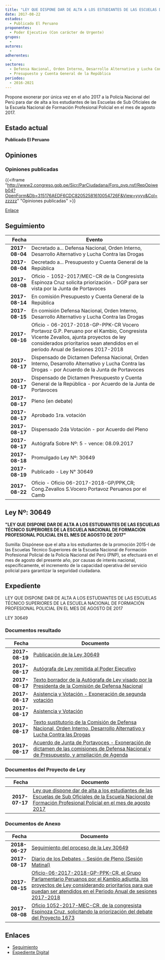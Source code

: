 ```yaml
---
title: "LEY QUE DISPONE DAR DE ALTA A LOS ESTUDIANTES DE LAS ESCUELAS DE SUB OFICIALES DE LA ESCUELA NACIONAL DE FORMACIÓN PROFESIONAL POLICIAL EN EL MES DE AGOSTO 2017"
date: 2017-08-22
estados: 
  - Publicado El Peruano
proponentes: 
  - Poder Ejecutivo (Con carácter de Urgente)
grupos: 
  - 
autores: 
  - 
adherentes: 
  - 
sectores: 
  - Defensa Nacional, Orden Interno, Desarrollo Alternativo y Lucha Contra las Drogas
  - Presupuesto y Cuenta General de la República
periodos: 
  - 2016-2021
---
```


Propone exonerar por única vez en el año 2017 a la Policía Nacional del Perú para dar de alta a los estudiantes de las Escuelas de Sub Oficiales de la Escuela Nacional de Formación Profesional Policial en el mes de agosto 2017.


## Estado actual

**Publicado El Peruano**

## Opiniones

### Opiniones publicadas

{{<iframe "http://www2.congreso.gob.pe/Sicr/ParCiudadana/Foro_pvp.nsf/RepOpiweb04?OpenForm&Db=315176AEDF6CDC82052581610054726F&View=yyyy&Col=zzzzz" "Opiniones publicadas" >}}

[Enlace](http://www2.congreso.gob.pe/Sicr/ParCiudadana/Foro_pvp.nsf/RepOpiweb04?OpenForm&Db=315176AEDF6CDC82052581610054726F&View=yyyy&Col=zzzzz)

## Seguimiento

| Fecha | Evento |
|------:|--------|
| **2017-08-04** | Decretado a... Defensa Nacional, Orden Interno, Desarrollo Alternativo y Lucha Contra las Drogas|
| **2017-08-04** | Decretado a... Presupuesto y Cuenta General de la República|
| **2017-08-08** | Oficio - 1052-2017/MEC-CR de la Congresista Espinoza Cruz solicita priorización.- DGP para ser vista por la Junta de Portavoces|
| **2017-08-14** | En comisión Presupuesto y Cuenta General de la República|
| **2017-08-15** | En comisión Defensa Nacional, Orden Interno, Desarrollo Alternativo y Lucha Contra las Drogas|
| **2017-08-16** | Oficio - 06-2017-2018-GP-PPK-CR Vocero Portavoz G.P. Peruano por el Kambio, Congresista Vicente Zevallos, ajunta proyectos de ley considerados prioritarios sean atendidos en el período Anual de Sesiones 2017-2018|
| **2017-08-17** | Dispensado de Dictamen Defensa Nacional, Orden Interno, Desarrollo Alternativo y Lucha Contra las Drogas - por Acuerdo de la Junta de Portavoces|
| **2017-08-17** | Dispensado de Dictamen Presupuesto y Cuenta General de la República - por Acuerdo de la Junta de Portavoces|
| **2017-08-17** | Pleno (en debate)|
| **2017-08-17** | Aprobado 1ra. votación|
| **2017-08-17** | Dispensado 2da Votación - por Acuerdo del Pleno|
| **2017-08-17** | Autógrafa Sobre Nº: 5 - vence: 08.09.2017|
| **2017-08-18** | Promulgado Ley Nº: 30649|
| **2017-08-19** | Publicado - Ley N° 30649|
| **2017-08-22** | Oficio - Oficio 06-2017-2018-GP/PPK,CR; Cong.Zevallos S.Vocero Portavoz Peruanos por el Camb|

## Ley Nº: 30649

**"LEY QUE DISPONE DAR DE ALTA A LOS ESTUDIANTES DE LAS ESCUELAS TÉCNICO SUPERIORES DE LA ESCUELA NACIONAL DE FORMACIÓN PROFESIONAL POLICIAL EN EL MES DE AGOSTO DE 2017"**

Sumilla: Dispónese que el alta a los estudiantes de la promoción 2015-I de las Escuelas Técnico Superiores de la Escuela Nacional de Formación Profesional Policial de la Policía Nacional del Perú (PNP), se efectuará en el mes de agosto del presente año, por causas de interés nacional, específicamente, el incremento de la capacidad operativa del servicio policial para garantizar la seguridad ciudadana.


## Expediente

LEY QUE DISPONE DAR DE ALTA A LOS ESTUDIANTES DE LAS ESCUELAS TÉCNICO SUPERIORES DE LA ESCUELA NACIONAL DE FORMACIÓN PROFESIONAL POLICIAL EN EL MES DE AGOSTO DE 2017

LEY 30649


### Documentos resultado

| Fecha | Documento |
|------:|--------|
| **2017-08-19** | [Publicación de la Ley 30649](http://www.leyes.congreso.gob.pe/Documentos/2016_2021/ADLP/Normas_Legales/30649-LEY.pdf) |
| **2017-08-17** | [Autógrafa de Ley remitida al Poder Ejecutivo](http://www.leyes.congreso.gob.pe/Documentos/2016_2021/ADLP/Texto_Aprobado/AU0167320170817.pdf) |
| **2017-08-17** | [Texto borrador de la Autógrafa de Ley visado por la Presidenta de la Comisión de Defensa Nacional](http://www.leyes.congreso.gob.pe/Documentos/2016_2021/Texto_Borrador_de_Autografa/BAU0167320170817.PDF) |
| **2017-08-17** | [Asistencia y Votación - Exoneración de segunda votación](http://www.leyes.congreso.gob.pe/Documentos/2016_2021/Asistencia_y_Votacion/Proyectos_de_Ley/Exoneracion_de_Segunda_Votacion/AVESV0167320170817.pdf) |
| **2017-08-17** | [Asistencia y Votación](http://www.leyes.congreso.gob.pe/Documentos/2016_2021/Asistencia_y_Votacion/Proyectos_de_Ley/AV0167320170817.pdf) |
| **2017-08-17** | [Texto sustitutorio de la Comisión de Defensa Nacional, Orden Interno, Desarrollo Alternativo y Lucha Contra las Drogas](http://www.leyes.congreso.gob.pe/Documentos/2016_2021/Texto_Sustitutorio/Proyectos_de_Ley/TS0167320170817.PDF) |
| **2017-08-17** | [Acuerdo de Junta de Portavoces - Exoneración de dictamen de las comisiones de Defensa Nacional y de Presupuesto, y ampliación de Agenda](http://www.leyes.congreso.gob.pe/Documentos/2016_2021/Acuerdos/Junta_Portavoces/AJP0167320170817.pdf) |

### Documentos del Proyecto de Ley

| Fecha | Documento |
|------:|--------|
| **2017-07-17** | [Ley que dispone dar de alta a los estudiantes de las Escuelas de Sub Oficiales de la Escuela Nacional de Formación Profesional Policial en el mes de agosto 2017](http://www.leyes.congreso.gob.pe/Documentos/2016_2021/Proyectos_de_Ley_y_de_Resoluciones_Legislativas/PL0167320170717.pdf) |

### Documentos de Anexo

| Fecha | Documento |
|------:|--------|
| **2018-06-27** | [Seguimiento del proceso de la Ley 30649](http://www.leyes.congreso.gob.pe/Documentos/2016_2021/Seguimiento_de_Proyectos_de_Ley/01673PL20170628.PDF) |
| **2017-08-17** | [Diario de los Debates - Sesión de Pleno (Sesión Matinal)](http://www2.congreso.gob.pe/Sicr/DiarioDebates/Publicad.nsf/SesionesPleno/05256D6E0073DFE90525818000024064/$FILE/PLO-2017-5.pdf) |
| **2017-08-15** | [Oficio-06-2017-2018-GP-PPK-CR, el Grupo Parlamentario Peruanos por el Kambio adjunta, los proyectos de Ley considerando prioritarios para que puedan ser atendidos en el Periodo Anual de sesiones 2017-2018](http://www.leyes.congreso.gob.pe/Documentos/2016_2021/Oficios/Grupos_Parlamentarios/OFICIO-06-2017-2018-GP-PPK-CR.pdf) |
| **2017-08-08** | [Oficio 1052-2017-MEC-CR, de la congresista Espinoza Cruz, solicitando la priorización del debate del Proyecto 1673](http://www.leyes.congreso.gob.pe/Documentos/2016_2021/Oficios/Congresistas/OFICIO-1052-2017-MEC-CR.pdf) |

## Enlaces 

- [Seguimiento](http://www2.congreso.gob.pe/Sicr/TraDocEstProc/CLProLey2016.nsf/f7fff46988ca05b1052578e100829cc7/d3e55ab72c75bc680525816100521881?OpenDocument)
- [Expediente Digital](http://www2.congreso.gob.pehttp://www2.congreso.gob.pe/Sicr/TraDocEstProc/CLProLey2016.nsf/f7fff46988ca05b1052578e100829cc7/d3e55ab72c75bc680525816100521881?OpenDocument&Click=05257FB7005EB655.eb71d0cf91d8294e05256cdf006b5706/$Body/0.1C6C)
